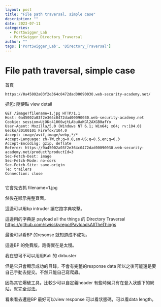 ```yaml
---
layout: post
title: "File path traversal, simple case"
description: ""
date: 2023-07-11
categories:
  - PortSwigger_Lab
  - PortSwigger_Directory_Traversal
author: ""
tags: ['PortSwigger_Lab', 'Directory_Traversal']
---
```




# File path traversal, simple case


首頁
```
https://0a45002a03f2e364c0472dad00090030.web-security-academy.net/
```

抓包:
隨便點 view detail

```http
GET /image?filename=1.jpg HTTP/1.1
Host: 0a45002a03f2e364c0472dad00090030.web-security-academy.net
Cookie: session=UjOKc41066wjtLAbuUaKGl2AXGB0afYo
User-Agent: Mozilla/5.0 (Windows NT 6.1; Win64; x64; rv:104.0) Gecko/20100101 Firefox/104.0
Accept: image/avif,image/webp,*/*
Accept-Language: zh-TW,zh;q=0.8,en-US;q=0.5,en;q=0.3
Accept-Encoding: gzip, deflate
Referer: https://0a45002a03f2e364c0472dad00090030.web-security-academy.net/product?productId=3
Sec-Fetch-Dest: image
Sec-Fetch-Mode: no-cors
Sec-Fetch-Site: same-origin
Te: trailers
Connection: close


```


它會先去抓
filename=1.jpg

然後在顯示完整頁面。

這邊可以用bp intruder 讓它跑字典攻擊。

這邊用的字典是 payload all the things 的 Directory Traversal
https://github.com/swisskyrepo/PayloadsAllTheThings




最後可以看BP 的resonse 就知道成不成功。


這邊BP 的免費版，跑得實在是太慢。

我在想可不可以用用Kali 的 dirbuster


但是它只會顯示成功的目錄，不會有完整的response data 所以之後可能還是要自己手動去提交。不然只能自己寫爬蟲。


因為其它爆破工具，比較少可以自定義header 有些時候只有在登入狀態下的網站，就完全沒法。



看來看去還是BP 最好可以view response 可以看狀態碼，可以看data length。















